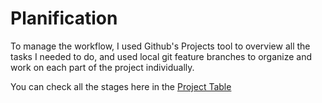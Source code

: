 # Planification

To manage the workflow, I used Github's Projects tool to overview all the tasks I needed to do, and used local git feature branches to organize and work on each part of the project individually.

You can check all the stages here in the [Project Table](https://github.com/users/kvalls/projects/1/views/1)
